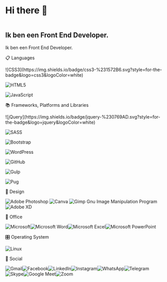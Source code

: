 # Hi there 👋

<img src="./working-abroad.png" alt="">
<h2 text-align="center">Ik ben een Front End Developer.</h2>
<p text-align="center">Ik ben een Front End Developer.</p>
 <p text-align="center">📋 Languages</p>
![CSS3](https://img.shields.io/badge/css3-%231572B6.svg?style=for-the-badge&logo=css3&logoColor=white)

![HTML5](https://img.shields.io/badge/html5-%23E34F26.svg?style=for-the-badge&logo=html5&logoColor=white)

![JavaScript](https://img.shields.io/badge/javascript-%23323330.svg?style=for-the-badge&logo=javascript&logoColor=%23F7DF1E)

<p text-align="center">📚 Frameworks, Platforms and Libraries</p>
![jQuery](https://img.shields.io/badge/jquery-%230769AD.svg?style=for-the-badge&logo=jquery&logoColor=white)

![SASS](https://img.shields.io/badge/SASS-hotpink.svg?style=for-the-badge&logo=SASS&logoColor=white)

![Bootstrap](https://img.shields.io/badge/bootstrap-%23563D7C.svg?style=for-the-badge&logo=bootstrap&logoColor=white)

![WordPress](https://img.shields.io/badge/WordPress-%23117AC9.svg?style=for-the-badge&logo=WordPress&logoColor=white)

![GitHub](https://img.shields.io/badge/github-%23121011.svg?style=for-the-badge&logo=github&logoColor=white)

![Gulp](https://img.shields.io/badge/GULP-%23CF4647.svg?style=for-the-badge&logo=gulp&logoColor=white)

![Pug](https://img.shields.io/badge/Pug-FFF?style=for-the-badge&logo=pug&logoColor=A86454)

<p text-align="center">🎨 Design</p>

![Adobe Photoshop](https://img.shields.io/badge/adobe%20photoshop-%2331A8FF.svg?style=for-the-badge&logo=adobe%20photoshop&logoColor=white)
![Canva](https://img.shields.io/badge/Canva-%2300C4CC.svg?style=for-the-badge&logo=Canva&logoColor=white)
![Gimp Gnu Image Manipulation Program](https://img.shields.io/badge/Gimp-657D8B?style=for-the-badge&logo=gimp&logoColor=FFFFFF)
![Adobe XD](https://img.shields.io/badge/Adobe%20XD-470137?style=for-the-badge&logo=Adobe%20XD&logoColor=#FF61F6)

<p text-align="center">🏢 Office</p>

![Microsoft](https://img.shields.io/badge/Microsoft-0078D4?style=for-the-badge&logo=microsoft&logoColor=white)![Microsoft Word](https://img.shields.io/badge/Microsoft_Word-2B579A?style=for-the-badge&logo=microsoft-word&logoColor=white)![Microsoft Excel](https://img.shields.io/badge/Microsoft_Excel-217346?style=for-the-badge&logo=microsoft-excel&logoColor=white)![Microsoft PowerPoint](https://img.shields.io/badge/Microsoft_PowerPoint-B7472A?style=for-the-badge&logo=microsoft-powerpoint&logoColor=white)

<p text-align="center">🎛️ Operating System<p>

![Linux](https://img.shields.io/badge/Linux-FCC624?style=for-the-badge&logo=linux&logoColor=black)

<p text-align="center">💬 Social<p>

![Gmail](https://img.shields.io/badge/Gmail-D14836?style=for-the-badge&logo=gmail&logoColor=white)![Facebook](https://img.shields.io/badge/Facebook-%231877F2.svg?style=for-the-badge&logo=Facebook&logoColor=white)![LinkedIn](https://img.shields.io/badge/linkedin-%230077B5.svg?style=for-the-badge&logo=linkedin&logoColor=white)![Instagram](https://img.shields.io/badge/Instagram-%23E4405F.svg?style=for-the-badge&logo=Instagram&logoColor=white)![WhatsApp](https://img.shields.io/badge/WhatsApp-25D366?style=for-the-badge&logo=whatsapp&logoColor=white)![Telegram](https://img.shields.io/badge/Telegram-2CA5E0?style=for-the-badge&logo=telegram&logoColor=white)![Skype](https://img.shields.io/badge/Skype-%2300AFF0.svg?style=for-the-badge&logo=Skype&logoColor=white)![Google Meet](https://img.shields.io/badge/Google%20Meet-00897B?style=for-the-badge&logo=google-meet&logoColor=white)![Zoom](https://img.shields.io/badge/Zoom-2D8CFF?style=for-the-badge&logo=zoom&logoColor=white)
